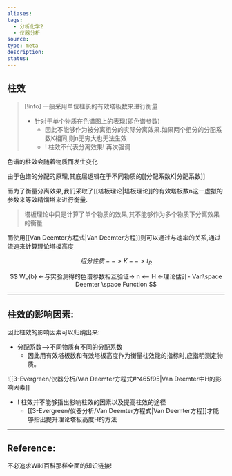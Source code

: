 ```yaml
---
aliases: 
tags:
  - 分析化学2
  - 仪器分析
source: 
type: meta
description: 
status:
---
```

## 柱效
> [!info]
> 一般采用单位柱长的有效塔板数来进行衡量
> - 针对于单个物质在色谱图上的表现(即色谱参数)
> 	- 因此不能够作为被分离组分的实际分离效果.如果两个组分的分配系数K相同,则n无穷大也无法生效
> 	- ! 柱效不代表分离效果! 再次强调


色谱的柱效会随着物质而发生变化

由于色谱的分配的原理,其底层逻辑在于不同物质的[[分配系数K|分配系数]]

而为了衡量分离效果,我们采取了[[塔板理论|塔板理论]]的有效塔板数n这一虚拟的参数来等效精馏塔来进行衡量.
> 塔板理论中只是计算了单个物质的效果,其不能够作为多个物质下分离效果的衡量

而使用[[Van Deemter方程式|Van Deemter方程]]则可以通过与速率的关系,通过流速来计算理论塔板高度

$$
组分性质 --> K --> t_{R}
$$

$$
W_{b} <-与实验测得的色谱参数相互验证-> n <-- H <-理论估计- Van\space Deemter \space Function
$$




---

## 柱效的影响因素:

因此柱效的影响因素可以归纳出来:
- 分配系数-->不同物质有不同的分配系数
	- 因此用有效塔板数和有效塔板高度作为衡量柱效能的指标时,应指明测定物质。


![[3-Evergreen/仪器分析/Van Deemter方程式#^465f95|Van Deemter中H的影响因素]]



- ! 柱效并不能够指出影响柱效的因素以及提高柱效的途径
	- [[3-Evergreen/仪器分析/Van Deemter方程式|Van Deemter方程]]才能够指出提升理论塔板高度H的方法

---

## Reference:

不必追求Wiki百科那样全面的知识链接!
